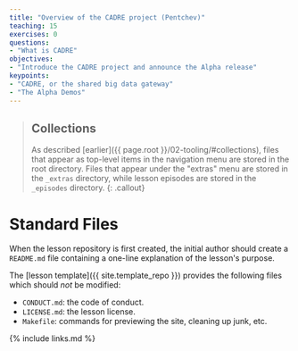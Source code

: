 ```yaml
---
title: "Overview of the CADRE project (Pentchev)"
teaching: 15
exercises: 0
questions:
- "What is CADRE"
objectives:
- "Introduce the CADRE project and announce the Alpha release"
keypoints:
- "CADRE, or the shared big data gateway"
- "The Alpha Demos"
---
```


<a href="{{https://docs.google.com/presentation/d/e/2PACX-1vT-dG3E2K-8WlWY3lapN_zAZjyAAccQxxFpa6hHzhx5DLbVH9ykh_IYVIDa5T8qew/pub?start=false&loop=false&delayms=60000}}" class="pull-left">
</a>
      
[Slides]: https://docs.google.com/presentation/d/e/2PACX-1vT-dG3E2K-8WlWY3lapN_zAZjyAAccQxxFpa6hHzhx5DLbVH9ykh_IYVIDa5T8qew/pub?start=false&loop=false&delayms=60000

> ## Collections
>
> As described [earlier]({{ page.root }}/02-tooling/#collections),
> files that appear as top-level items in the navigation menu are stored in the root directory.
> Files that appear under the "extras" menu are stored in the `_extras` directory,
> while lesson episodes are stored in the `_episodes` directory.
{: .callout}

# Standard Files

When the lesson repository is first created,
the initial author should create a `README.md` file containing
a one-line explanation of the lesson's purpose.

The [lesson template]({{ site.template_repo }}) provides the following files
which should *not* be modified:

*   `CONDUCT.md`: the code of conduct.
*   `LICENSE.md`: the lesson license.
*   `Makefile`: commands for previewing the site, cleaning up junk, etc.

{% include links.md %}

